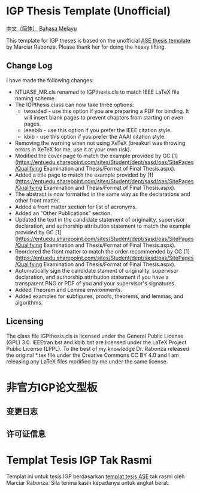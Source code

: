 # IGP Thesis Template (Unofficial)
[中文（简体）](#非官方IGP论文型板) [Bahasa Melayu](#templat-tesis-igp-tak-rasmi)

This template for IGP theses is based on the unofficial [ASE thesis template](https://www.overleaf.com/latex/templates/phd-thesis-ntu-singapore-asian-school-of-the-environment-unofficial/jgtmdbzcrzzt) by Marciar Rabonza.  Please thank her for doing the heavy lifting.  

## Change Log
I have made the following changes:
* NTUASE_MR.cls renamed to IGPthesis.cls to match IEEE LaTeX file naming scheme.
* The IGPthesis class can now take three options:
  * twosided - use this option if you are preparing a PDF for binding.  It will insert blank pages to prevent chapters from starting on even pages.
  * ieeebib - use this option if you prefer the IEEE citation style.
  * kbib - use this option if you prefer the AAAI citation style.
* Removing the warning when not using XeTeX (breakurl was throwing errors in XeTeX for me, use it at your own risk).
* Modified the cover page to match the example provided by GC [1](https://entuedu.sharepoint.com/sites/Student/dept/sasd/oas/SitePages/Qualifying Examination and Thesis/Format of Final Thesis.aspx).
* Added a title page to match the example provided by [1](https://entuedu.sharepoint.com/sites/Student/dept/sasd/oas/SitePages/Qualifying Examination and Thesis/Format of Final Thesis.aspx).
* The abstract is now formatted in the same way as the declarations and other front matter.
* Added a front matter section for list of acronyms.
* Added an "Other Publications" section.
* Updated the text in the candidate statement of originality, supervisor declaration, and authorship attribution statement to match the example provided by GC [1](https://entuedu.sharepoint.com/sites/Student/dept/sasd/oas/SitePages/Qualifying Examination and Thesis/Format of Final Thesis.aspx).
* Reordered the front matter to match the order recommended by GC [1](https://entuedu.sharepoint.com/sites/Student/dept/sasd/oas/SitePages/Qualifying Examination and Thesis/Format of Final Thesis.aspx).
* Automatically sign the candidate stament of originality, supervisor declaration, and authorship attribution statement if you have a transparent PNG or PDF of you and your supervisor's signatures.
* Added Theorem and Lemma environments.
* Added examples for subfigures, proofs, theorems, and lemmas, and algorithms.

## Licensing
The class file IGPthesis.cls is licensed under the General Public License (GPL) 3.0.  IEEEtran.bst and kbib.bst are licensed under the LaTeX Project Public License (LPPL).  To the best of my knowledge Dr. Rabonza released the original *.tex file under the Creative Commons CC BY 4.0 and I am releasing any LaTeX files modified by me under the same license.

# 非官方IGP论文型板

## 变更日志

## 许可证信息

# Templat Tesis IGP Tak Rasmi
Templat ini untuk tesis IGP berdasarkan [templat tesis ASE](https://www.overleaf.com/latex/templates/phd-thesis-ntu-singapore-asian-school-of-the-environment-unofficial/jgtmdbzcrzzt) tak rasmi oleh Marciar Rabonza.  Sila terima kasih kepadanya untuk angkat berat.



